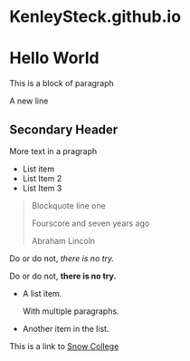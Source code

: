# KenleySteck.github.io
# Hello World
This is a block of paragraph

A new line

## Secondary Header
More text in a pragraph

- List item
- List Item 2
- List Item 3

> Blockquote line one
> 
> Fourscore and seven years ago
> 
> Abraham Lincoln

Do or do not, *there is no try.*

Do or do not, **there is no try.**

*   A list item.

    With multiple paragraphs.

*   Another item in the list.

This is a link to [Snow College](www.snow.edu)
